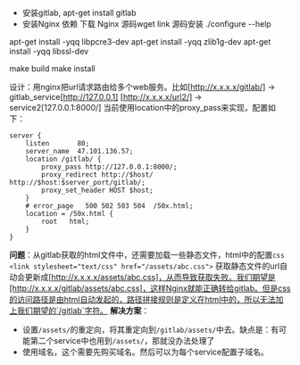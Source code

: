 
# 
- 安装gitlab, apt-get install gitlab
- 安装Nginx 依赖 
下载 Nginx 源码wget link
源码安装 ./configure --help

apt-get install -yqq libpcre3-dev
apt-get install -yqq zlib1g-dev
apt-get install -yqq libssl-dev

make build
make install 

设计：用nginx把url请求路由给多个web服务。比如[http://x.x.x.x/gitlab/] -> gitlab_service[http://127.0.0.1]
[http://x.x.x.x/url2/] -> service2[127.0.0.1:8000/]
当前使用location中的proxy_pass来实现，配置如下：
```
server {
    listen       80;
    server_name  47.101.136.57;
    location /gitlab/ {
        proxy_pass http://127.0.0.1:8000/;
        proxy_redirect http://$host/ http://$host:$server_port/gitlab/;
        proxy_set_header HOST $host;
    }
    # error_page   500 502 503 504  /50x.html;
    location = /50x.html {
        root   html;
    }
}
```
__问题__：从gitlab获取的html文件中，还需要加载一些静态文件，html中的配置`css <link stylesheet="text/css" href="/assets/abc.css">`
获取静态文件的url自动会更新成[http://x.x.x.x/assets/abc.css]，从而导致获取失败。我们期望是[http://x.x.x.x/gitlab/assets/abc.css]，这样Nginx就能正确转给gitlab。但是css的访问路径是由html自动发起的，路径拼接规则是定义在html中的，所以无法加上我们期望的`/gitlab`字符。
__解决方案__：
* 设置`/assets/`的重定向，将其重定向到`/gitlab/assets/`中去。缺点是：有可能第二个service中也用到`/assets/`，那就没办法处理了
* 使用域名，这个需要先购买域名。然后可以为每个service配置子域名。
<!--stackedit_data:
eyJoaXN0b3J5IjpbNzQ2MzU2NjYxLC05ODI4MzI4NCwxNTg4NT
EwMzE2XX0=
-->